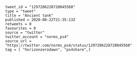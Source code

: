 ```
tweet_id = "1297286228728045568"
type = "tweet"
title = "Ancient tank"
published = 2020-08-22T21:35:13Z
retweets = 0
favourites = 0
source = "twitter"
twitter_account = "norms_ps4"
source_url = "https://twitter.com/norms_ps4/status/1297286228728045568"
tag = [ "horizonzerodawn", "ps4share",]
```

<p class='image'><img src='http://mnf.m17s.net/2020/08/22/EgDi8l9XkAEyeAP.jpg' alt=''></p>

